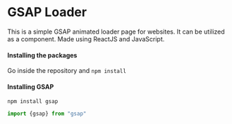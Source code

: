 # GSAP Loader

This is a simple GSAP animated loader page for websites. It can be utilized as a component. Made using ReactJS and JavaScript.

#### Installing the packages
Go inside the repository and 
`npm install`

#### Installing GSAP
`npm install gsap`
```js
import {gsap} from "gsap"
```
